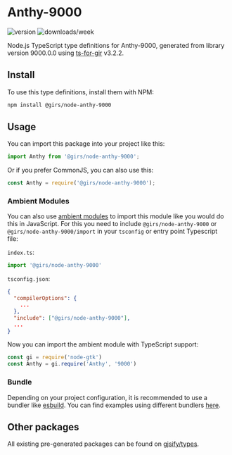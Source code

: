 
# Anthy-9000

![version](https://img.shields.io/npm/v/@girs/node-anthy-9000)
![downloads/week](https://img.shields.io/npm/dw/@girs/node-anthy-9000)


Node.js TypeScript type definitions for Anthy-9000, generated from library version 9000.0.0 using [ts-for-gir](https://github.com/gjsify/ts-for-gir) v3.2.2.


## Install

To use this type definitions, install them with NPM:
```bash
npm install @girs/node-anthy-9000
```

## Usage

You can import this package into your project like this:
```ts
import Anthy from '@girs/node-anthy-9000';
```

Or if you prefer CommonJS, you can also use this:
```ts
const Anthy = require('@girs/node-anthy-9000');
```

### Ambient Modules

You can also use [ambient modules](https://github.com/gjsify/ts-for-gir/tree/main/packages/cli#ambient-modules) to import this module like you would do this in JavaScript.
For this you need to include `@girs/node-anthy-9000` or `@girs/node-anthy-9000/import` in your `tsconfig` or entry point Typescript file:

`index.ts`:
```ts
import '@girs/node-anthy-9000'
```

`tsconfig.json`:
```json
{
  "compilerOptions": {
    ...
  },
  "include": ["@girs/node-anthy-9000"],
  ...
}
```

Now you can import the ambient module with TypeScript support: 

```ts
const gi = require('node-gtk')
const Anthy = gi.require('Anthy', '9000')
```


### Bundle

Depending on your project configuration, it is recommended to use a bundler like [esbuild](https://esbuild.github.io/). You can find examples using different bundlers [here](https://github.com/gjsify/ts-for-gir/tree/main/examples).

## Other packages

All existing pre-generated packages can be found on [gjsify/types](https://github.com/gjsify/types).

